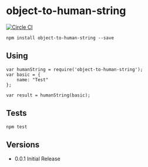 # object-to-human-string

[![Circle CI](https://circleci.com/gh/dwnz/object-to-human-string.svg?style=svg)](https://circleci.com/gh/dwnz/object-to-human-string)

	npm install object-to-human-string --save

## Using

	var humanString = require('object-to-human-string');
	var basic = {
		name: "Test"
	};

	var result = humanString(basic);

## Tests

	npm test

## Versions

* 0.0.1 Initial Release
